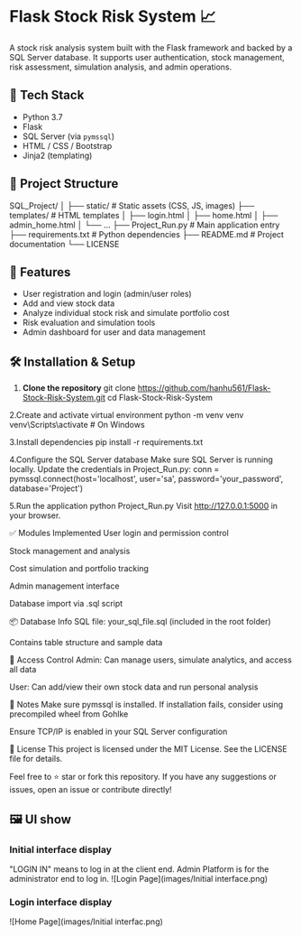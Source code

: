 # Flask Stock Risk System 📈

A stock risk analysis system built with the Flask framework and backed by a SQL Server database. It supports user authentication, stock management, risk assessment, simulation analysis, and admin operations.

## 🔧 Tech Stack

- Python 3.7
- Flask
- SQL Server (via `pymssql`)
- HTML / CSS / Bootstrap
- Jinja2 (templating)

## 📁 Project Structure

SQL_Project/
│
├── static/ # Static assets (CSS, JS, images)
├── templates/ # HTML templates
│ ├── login.html
│ ├── home.html
│ ├── admin_home.html
│ └── ...
├── Project_Run.py # Main application entry
├── requirements.txt # Python dependencies
├── README.md # Project documentation
└── LICENSE


## 🚀 Features

- User registration and login (admin/user roles)
- Add and view stock data
- Analyze individual stock risk and simulate portfolio cost
- Risk evaluation and simulation tools
- Admin dashboard for user and data management

## 🛠️ Installation & Setup

1. **Clone the repository**
git clone https://github.com/hanhu561/Flask-Stock-Risk-System.git
cd Flask-Stock-Risk-System

2.Create and activate virtual environment
python -m venv venv
venv\Scripts\activate  # On Windows

3.Install dependencies
pip install -r requirements.txt

4.Configure the SQL Server database
Make sure SQL Server is running locally. Update the credentials in Project_Run.py:
conn = pymssql.connect(host='localhost', user='sa', password='your_password', database='Project')

5.Run the application
python Project_Run.py
Visit http://127.0.0.1:5000 in your browser.

✅ Modules Implemented
 User login and permission control

 Stock management and analysis

 Cost simulation and portfolio tracking

 Admin management interface

 Database import via .sql script

📦 Database Info
SQL file: your_sql_file.sql (included in the root folder)

Contains table structure and sample data

🔐 Access Control
Admin: Can manage users, simulate analytics, and access all data

User: Can add/view their own stock data and run personal analysis

📌 Notes
Make sure pymssql is installed. If installation fails, consider using precompiled wheel from Gohlke

Ensure TCP/IP is enabled in your SQL Server configuration

📄 License
This project is licensed under the MIT License. See the LICENSE file for details.

Feel free to ⭐ star or fork this repository. If you have any suggestions or issues, open an issue or contribute directly!

## 🖼 UI show

### Initial interface display
"LOGIN IN" means to log in at the client end. Admin Platform is for the administrator end to log in.
![Login Page](images/Initial interface.png)

### Login interface display
![Home Page](images/Initial interfac.png)


